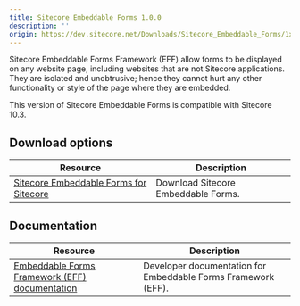 ```yaml
---
title: Sitecore Embeddable Forms 1.0.0
description: ''
origin: https://dev.sitecore.net/Downloads/Sitecore_Embeddable_Forms/1x/Sitecore_Embeddable_Forms_100.aspx
---
```


Sitecore Embeddable Forms Framework (EFF) allow forms to be displayed on any website page, including websites that are not Sitecore applications. They are isolated and unobtrusive; hence they cannot hurt any other functionality or style of the page where they are embedded.

  <Alert variant='warning' mb={4}>
    <AlertIcon />
    This version of Sitecore Embeddable Forms is compatible with Sitecore 10.3.
  </Alert>
  

## Download options

 | Resource | Description |
 | --- | --- |
 | [Sitecore Embeddable Forms for Sitecore](https://scdp.blob.core.windows.net/downloads/Sitecore%20Embeddable%20Forms/1x/Sitecore%20Embeddable%20Forms%20100/Secure/Sitecore%20Embeddable%20Forms%20for%20Sitecore%2010.3.0%201.0.0.zip) | Download Sitecore Embeddable Forms. |

## Documentation

 | Resource | Description |
 | --- | --- |
 | [Embeddable Forms Framework (EFF) documentation](https://doc.sitecore.com/xp/en/developers/103/sitecore-experience-manager/embeddable-forms-framework.html) | Developer documentation for Embeddable Forms Framework (EFF). |